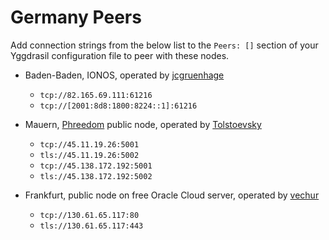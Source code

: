 # Germany Peers

Add connection strings from the below list to the `Peers: []` section of your
Yggdrasil configuration file to peer with these nodes.

* Baden-Baden, IONOS, operated by [jcgruenhage](https://jcg.re/)
  * `tcp://82.165.69.111:61216`
  * `tcp://[2001:8d8:1800:8224::1]:61216`

* Mauern, [Phreedom](https://phreedom.club) public node, operated by [Tolstoevsky](https://rawtext.club/~tolstoevsky)
  * `tcp://45.11.19.26:5001`
  * `tls://45.11.19.26:5002`
  * `tcp://45.138.172.192:5001`
  * `tls://45.138.172.192:5002`

* Frankfurt, public node on free Oracle Cloud server, operated by [vechur](https://mstdn.netwhood.online/@vechur)
  * `tcp://130.61.65.117:80`
  * `tls://130.61.65.117:443`